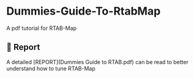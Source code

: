# Dummies-Guide-To-RtabMap
A pdf tutorial for RTAB-Map

## 📑 Report

A detailed [REPORT](Dummies Guide to RTAB.pdf) can be read to better understand how to tune RTAB-Map
